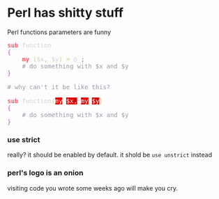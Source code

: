 # Perl has shitty stuff

Perl functions parameters are funny

<pre style='color:#d1d1d1;'><span style='color:#e66170; font-weight:bold; '>sub</span> function 
<span style='color:#b060b0; '>{</span>
	<span style='color:#e66170; font-weight:bold; '>my</span> <span style='color:#d2cd86; '>(</span>$x<span style='color:#d2cd86; '>,</span> $y<span style='color:#d2cd86; '>)</span> <span style='color:#d2cd86; '>=</span> @_<span style='color:#b060b0; '>;</span>
	<span style='color:#9999a9; '># do something with $x and $y</span>
<span style='color:#b060b0; '>}</span>

<span style='color:#9999a9; '># why can't it be like this?</span>

<span style='color:#e66170; font-weight:bold; '>sub</span> function<span style='color:#d2cd86; '>(</span><span style='color:#ffffff; background:#dd0000; '>m</span><span style='color:#ffffff; background:#dd0000; '>y</span> <span style='color:#ffffff; background:#dd0000; '>$</span><span style='color:#ffffff; background:#dd0000; '>x</span><span style='color:#ffffff; background:#dd0000; '>,</span> <span style='color:#ffffff; background:#dd0000; '>m</span><span style='color:#ffffff; background:#dd0000; '>y</span> <span style='color:#ffffff; background:#dd0000; '>$</span><span style='color:#ffffff; background:#dd0000; '>y</span><span style='color:#d2cd86; '>)</span> 
<span style='color:#b060b0; '>{</span>
	<span style='color:#9999a9; '># do something with $x and $y</span>
<span style='color:#b060b0; '>}</span>
</pre>

### use strict

really? it should be enabled by default. it shold be ```use
unstrict``` instead

### perl's logo is an onion

visiting code you wrote some weeks ago will make you cry.
